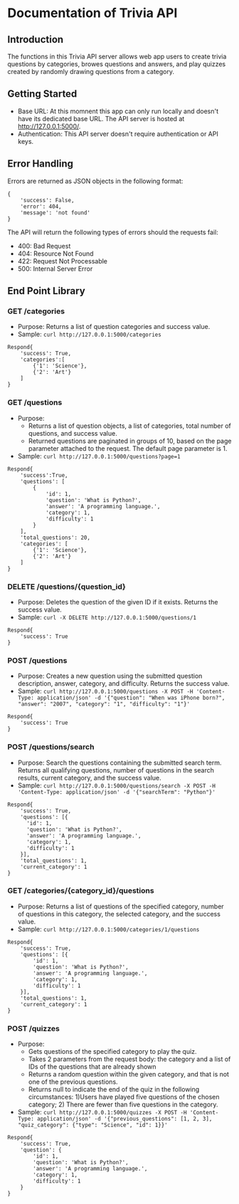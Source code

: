 # Documentation of Trivia API

## Introduction
The functions in this Trivia API server allows web app users to create trivia questions by categories, browes questions and answers, and play quizzes created by randomly drawing questions from a category.

## Getting Started
- Base URL: At this momnent this app can only run locally and doesn't have its dedicated base URL. The API server is hosted at http://127.0.0.1:5000/.
- Authentication: This API server doesn't require authentication or API keys.

## Error Handling
Errors are returned as JSON objects in the following format:
```
{
    'success': False,
    'error': 404,
    'message': 'not found'
}
```

The API will return the following types of errors should the requests fail:
- 400: Bad Request
- 404: Resource Not Found
- 422: Request Not Processable
- 500: Internal Server Error

## End Point Library

### GET /categories
- Purpose: Returns a list of question categories and success value.
- Sample: ```curl http://127.0.0.1:5000/categories```

```
Respond{
    'success': True,
    'categories':[
        {'1': 'Science'},
        {'2': 'Art'}
    ]
}
```

### GET /questions
- Purpose: 
    - Returns a list of question objects, a list of categories, total number of questions, and success value.
    - Returned questions are paginated in groups of 10, based on the page parameter attached to the request. The default page parameter is 1.
- Sample: ```curl http://127.0.0.1:5000/questions?page=1```

```
Respond{
    'success':True,
    'questions': [
        {
            'id': 1,
            'question': 'What is Python?',
            'answer': 'A programming language.',
            'category': 1,
            'difficulty': 1
        }
    ],
    'total_questions': 20,
    'categories': [
        {'1': 'Science'},
        {'2': 'Art'}
    ]
}
```

### DELETE /questions/{question_id}
- Purpose: Deletes the question of the given ID if it exists. Returns the success value.
- Sample: ```curl -X DELETE http://127.0.0.1:5000/questions/1```
```
Respond{
    'success': True
}
```

### POST /questions
- Purpose: Creates a new question using the submitted question description, answer, category, and difficulty. Returns the success value.
- Sample: ```curl http://127.0.0.1:5000/questions -X POST -H 'Content-Type: application/json' -d '{"question": "When was iPhone born?", "answer": "2007", "category": "1", "difficulty": "1"}' ```
```
Respond{
    'success': True
}
```

### POST /questions/search
- Purpose: Search the questions containing the submitted search term. Returns all qualifying questions, number of questions in the search results, current category, and the success value.
- Sample: ```curl http://127.0.0.1:5000/questions/search -X POST -H 'Content-Type: application/json' -d '{"searchTerm": "Python"}' ```
```
Respond{
    'success': True,
    'questions': [{
      'id': 1,
      'question': 'What is Python?',
      'answer': 'A programming language.',
      'category': 1,
      'difficulty': 1
    }],
    'total_questions': 1,
    'current_category': 1
}
```

### GET /categories/{category_id}/questions
- Purpose: Returns a list of questions of the specified category, number of questions in this category, the selected category, and the success value.
- Sample: ```curl http://127.0.0.1:5000/categories/1/questions```
```
Respond{
    'success': True,
    'questions': [{
        'id': 1,
        'question': 'What is Python?',
        'answer': 'A programming language.',
        'category': 1,
        'difficulty': 1
    }],
    'total_questions': 1,
    'current_category': 1
}
```

### POST /quizzes
- Purpose: 
    - Gets questions of the specified category to play the quiz.
    - Takes 2 parameters from the request body: the category and a list of IDs of the questions that are already shown
    - Returns a random question within the given category, and that is not one of the previous questions.
    - Returns null to indicate the end of the quiz in the following circumstances: 1)Users have played five questions of the chosen category; 2) There are fewer than five questions in the category.
- Sample: ```curl http://127.0.0.1:5000/quizzes -X POST -H 'Content-Type: application/json' -d '{"previous_questions": [1, 2, 3], "quiz_category": {"type": "Science", "id": 1}}' ```
```
Respond{
    'success': True,
    'question': {
        'id': 1,
        'question': 'What is Python?',
        'answer': 'A programming language.',
        'category': 1,
        'difficulty': 1
    }
}
```


